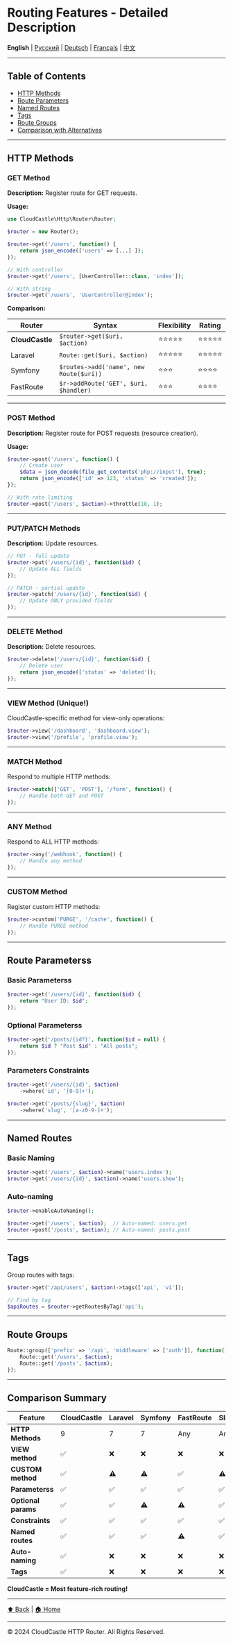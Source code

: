 # Routing Features - Detailed Description

**English** | [Русский](../ru/features/ROUTING_FEATURES.md) | [Deutsch](../de/features/ROUTING_FEATURES.md) | [Français](../fr/features/ROUTING_FEATURES.md) | [中文](../zh/features/ROUTING_FEATURES.md)

---





## Table of Contents

- [HTTP Methods](#http-methods)
- [Route Parameters](#route-parameters)
- [Named Routes](#named-routes)
- [Tags](#tags)
- [Route Groups](#route-groups)
- [Comparison with Alternatives](#comparison-with-alternatives)

---

## HTTP Methods

### GET Method

**Description:** Register route for GET requests.

**Usage:**
```php
use CloudCastle\Http\Router\Router;

$router = new Router();

$router->get('/users', function() {
    return json_encode(['users' => [...] ]);
});

// With controller
$router->get('/users', [UserController::class, 'index']);

// With string
$router->get('/users', 'UserController@index');
```

**Comparison:**

| Router | Syntax | Flexibility | Rating |
|--------|--------|-------------|--------|
| **CloudCastle** | `$router->get($uri, $action)` | ⭐⭐⭐⭐⭐ | ⭐⭐⭐⭐⭐ |
| Laravel | `Route::get($uri, $action)` | ⭐⭐⭐⭐⭐ | ⭐⭐⭐⭐⭐ |
| Symfony | `$routes->add('name', new Route($uri))` | ⭐⭐⭐ | ⭐⭐⭐⭐ |
| FastRoute | `$r->addRoute('GET', $uri, $handler)` | ⭐⭐⭐ | ⭐⭐⭐⭐ |

---

### POST Method

**Description:** Register route for POST requests (resource creation).

**Usage:**
```php
$router->post('/users', function() {
    // Create user
    $data = json_decode(file_get_contents('php://input'), true);
    return json_encode(['id' => 123, 'status' => 'created']);
});

// With rate limiting
$router->post('/users', $action)->throttle(10, 1);
```

---

### PUT/PATCH Methods

**Description:** Update resources.

```php
// PUT - full update
$router->put('/users/{id}', function($id) {
    // Update ALL fields
});

// PATCH - partial update
$router->patch('/users/{id}', function($id) {
    // Update ONLY provided fields
});
```

---

### DELETE Method

**Description:** Delete resources.

```php
$router->delete('/users/{id}', function($id) {
    // Delete user
    return json_encode(['status' => 'deleted']);
});
```

---

### VIEW Method (Unique!)

CloudCastle-specific method for view-only operations:

```php
$router->view('/dashboard', 'dashboard.view');
$router->view('/profile', 'profile.view');
```

---

### MATCH Method

Respond to multiple HTTP methods:

```php
$router->match(['GET', 'POST'], '/form', function() {
    // Handle both GET and POST
});
```

---

### ANY Method

Respond to ALL HTTP methods:

```php
$router->any('/webhook', function() {
    // Handle any method
});
```

---

### CUSTOM Method

Register custom HTTP methods:

```php
$router->custom('PURGE', '/cache', function() {
    // Handle PURGE method
});
```

---

## Route Parameterss

### Basic Parameterss

```php
$router->get('/users/{id}', function($id) {
    return "User ID: $id";
});
```

### Optional Parameterss

```php
$router->get('/posts/{id?}', function($id = null) {
    return $id ? "Post $id" : "All posts";
});
```

### Parameters Constraints

```php
$router->get('/users/{id}', $action)
    ->where('id', '[0-9]+');

$router->get('/posts/{slug}', $action)
    ->where('slug', '[a-z0-9-]+');
```

---

## Named Routes

### Basic Naming

```php
$router->get('/users', $action)->name('users.index');
$router->get('/users/{id}', $action)->name('users.show');
```

### Auto-naming

```php
$router->enableAutoNaming();

$router->get('/users', $action);  // Auto-named: users.get
$router->post('/posts', $action); // Auto-named: posts.post
```

---

## Tags

Group routes with tags:

```php
$router->get('/api/users', $action)->tags(['api', 'v1']);

// Find by tag
$apiRoutes = $router->getRoutesByTag('api');
```

---

## Route Groups

```php
Route::group(['prefix' => '/api', 'middleware' => ['auth']], function() {
    Route::get('/users', $action);
    Route::get('/posts', $action);
});
```

---

## Comparison Summary

| Feature | CloudCastle | Laravel | Symfony | FastRoute | Slim |
|---------|-------------|---------|---------|-----------|------|
| **HTTP Methods** | 9 | 7 | 7 | Any | Any |
| **VIEW method** | ✅ | ❌ | ❌ | ❌ | ❌ |
| **CUSTOM method** | ✅ | ⚠️ | ⚠️ | ✅ | ⚠️ |
| **Parameterss** | ✅ | ✅ | ✅ | ✅ | ✅ |
| **Optional params** | ✅ | ✅ | ⚠️ | ⚠️ | ✅ |
| **Constraints** | ✅ | ✅ | ✅ | ✅ | ✅ |
| **Named routes** | ✅ | ✅ | ✅ | ⚠️ | ✅ |
| **Auto-naming** | ✅ | ❌ | ❌ | ❌ | ❌ |
| **Tags** | ✅ | ❌ | ❌ | ❌ | ❌ |

**CloudCastle = Most feature-rich routing!**

---

[⬆ Back](../FEATURES_INDEX.md) | [🏠 Home](../../../README.md)

---

© 2024 CloudCastle HTTP Router. All Rights Reserved.


